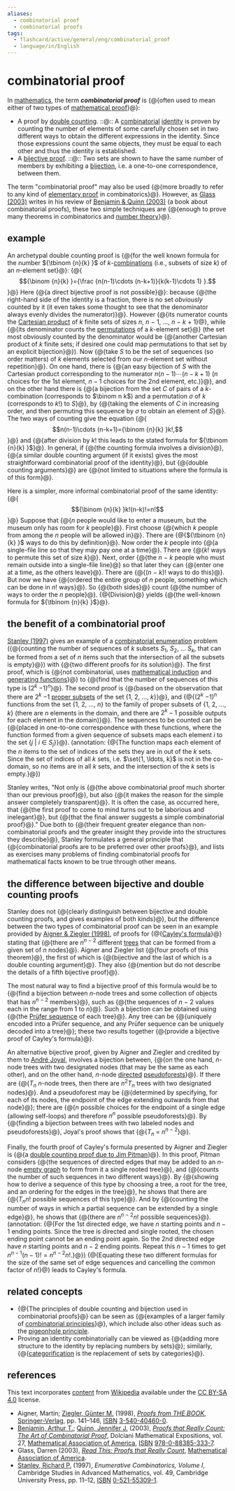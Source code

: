 ```yaml
---
aliases:
  - combinatorial proof
  - combinatorial proofs
tags:
  - flashcard/active/general/eng/combinatorial_proof
  - language/in/English
---
```


# combinatorial proof

In [mathematics](mathematics.md), the term ___combinatorial proof___ is {@{often used to mean either of two types of [mathematical proof](mathematical%20proof.md)}@}: <!--SR:!2029-08-02,1366,350-->

- A proof by [double counting](double%20counting%20(proof%20technique).md). ::@:: A [combinatorial](combinatorics.md) [identity](identity%20(mathematics).md) is proven by counting the number of elements of some carefully chosen set in two different ways to obtain the different expressions in the identity. Since those expressions count the same objects, they must be equal to each other and thus the identity is established. <!--SR:!2028-03-19,944,330!2029-08-06,1369,350-->
- A [bijective proof](bijective%20proof.md). ::@:: Two sets are shown to have the same number of members by exhibiting a [bijection](bijection.md), i.e. a one-to-one correspondence, between them. <!--SR:!2029-07-17,1353,350!2028-07-31,996,330-->

The term "combinatorial proof" may also be used {@{more broadly to refer to any kind of [elementary proof](elementary%20proof.md) in combinatorics}@}. However, as [Glass (2003)](#CITEREFGlass2003) writes in his review of [Benjamin & Quinn (2003)](#CITEREFBenjaminQuinn2003) (a book about combinatorial proofs), these two simple techniques are {@{enough to prove many theorems in combinatorics and [number theory](number%20theory.md)}@}. <!--SR:!2029-08-20,1381,350!2025-11-13,307,330-->

## example

An archetypal double counting proof is {@{for the well known formula for the number ${\tbinom {n}{k} }$ of _k_-[combinations](combination.md) (i.e., subsets of size _k_) of an _n_-element set}@}: {@{$${\binom {n}{k} }={\frac {n(n-1)\cdots (n-k+1)}{k(k-1)\cdots 1} }.$$}@} Here {@{a direct bijective proof is not possible}@}: because {@{the right-hand side of the identity is a fraction, there is no set _obviously_ counted by it (it even takes some thought to see that the denominator always evenly divides the numerator)}@}. However {@{its numerator counts the [Cartesian product](cartesian%20product.md) of _k_ finite sets of sizes _n_, _n_ − 1, ..., _n_ − _k_ + 1}@}, while {@{its denominator counts the [permutations](permutation.md) of a _k_-element set}@} (the set most obviously counted by the denominator would be {@{another Cartesian product of _k_ finite sets; if desired one could map permutations to that set by an explicit bijection}@}). Now {@{take _S_ to be the set of sequences (so order matters) of _k_ elements selected from our _n_-element set without repetition}@}. On one hand, there is {@{an easy bijection of _S_ with the Cartesian product corresponding to the numerator $n(n-1)\cdots (n-k+1)$ ($n$ choices for the 1st element, $n - 1$ choices for the 2nd element, etc.)}@}, and on the other hand there is {@{a bijection from the set _C_ of pairs of a _k_-combination (corresponds to $\binom n k$) and a permutation _σ_ of _k_ (corresponds to $k!$) to _S_}@}, by {@{taking the elements of _C_ in increasing order, and then permuting this sequence by _σ_ to obtain an element of _S_}@}. The two ways of counting give the equation {@{$$n(n-1)\cdots (n-k+1)={\binom {n}{k} }k!,$$}@} and {@{after division by _k_! this leads to the stated formula for ${\tbinom {n}{k} }$}@}. In general, if {@{the counting formula involves a division}@}, {@{a similar double counting argument (if it exists) gives the most straightforward combinatorial proof of the identity}@}, but {@{double counting arguments}@} are {@{not limited to situations where the formula is of this form}@}. <!--SR:!2025-11-13,307,330!2029-08-07,1369,350!2025-11-13,307,330!2028-07-08,977,330!2028-07-25,991,330!2025-11-09,303,330!2029-07-19,1354,350!2028-03-29,952,330!2025-11-11,305,330!2025-11-10,304,330!2025-11-09,303,330!2025-11-13,307,330!2025-11-10,304,330!2029-08-05,1368,350!2026-04-10,388,290!2028-07-06,977,330!2025-11-28,25,368-->

Here is a simpler, more informal combinatorial proof of the same identity: {@{$${\binom {n}{k} }k!(n-k)!=n!$$}@} Suppose that {@{_n_ people would like to enter a museum, but the museum only has room for _k_ people}@}. First choose {@{which _k_ people from among the _n_ people will be allowed in}@}. There are {@{${\tbinom {n}{k} }$ ways to do this by definition}@}. Now order the _k_ people into {@{a single-file line so that they may pay one at a time}@}. There are {@{_k_! ways to permute this set of size _k_}@}. Next, order {@{the _n_ − _k_ people who must remain outside into a single-file line}@} so that later they can {@{enter one at a time, as the others leave}@}. There are {@{\(_n_ − _k_\)! ways to do this}@}. But now we have {@{ordered the entire group of _n_ people, something which can be done in _n_! ways}@}. So {@{both sides}@} count {@{the number of ways to order the _n_ people}@}. {@{Division}@} yields {@{the well-known formula for ${\tbinom {n}{k} }$}@}. <!--SR:!2029-07-31,1364,350!2025-11-12,306,330!2029-07-21,1356,350!2026-03-28,149,310!2028-03-18,942,330!2025-11-12,306,330!2025-11-11,305,330!2025-11-11,305,330!2025-11-26,23,368!2025-11-27,24,368!2025-11-26,23,368!2025-11-28,25,368!2025-11-28,25,368!2025-11-27,24,368-->

## the benefit of a combinatorial proof

[Stanley (1997)](#CITEREFStanley1997) gives an example of a [combinatorial enumeration](enumerative%20combinatorics.md) problem ({@{counting the number of sequences of _k_ subsets _S_<sub>1</sub>, _S_<sub>2</sub>, ... _S_<sub>_k_</sub>, that can be formed from a set of _n_ items such that the intersection of all the subsets is empty}@}) with {@{two different proofs for its solution}@}. The first proof, which is {@{not combinatorial, uses [mathematical induction](mathematical%20induction.md) and [generating functions](generating%20function.md)}@} to {@{find that the number of sequences of this type is (2<sup>_k_</sup> −1)<sup>_n_</sup>}@}. The second proof is {@{based on the observation that there are 2<sup>_k_</sup> −1 [proper subsets](subset.md) of the set {1, 2, ..., _k_}<!-- flashcard separator -->}@}, and {@{(2<sup>_k_</sup> −1)<sup>_n_</sup> functions from the set {1, 2, ..., _n_} to the family of proper subsets of {1, 2, ..., _k_} (there are $n$ elements in the domain, and there are $2^k - 1$ possible outputs for each element in the domain)}@}. The sequences to be counted can be {@{placed in one-to-one correspondence with these functions, where the function formed from a given sequence of subsets maps each element _i_ to the set {_j_ | _i_ ∈ _S_<sub>_j_</sub>}<!-- flashcard separator -->}@}. (annotation: {@{The function maps each element of the $n$ items to the set of indices of the sets they are in out of the $k$ sets. Since the set of indices of all $k$ sets, i.e. $\set{1, \ldots, k}$ is not in the co-domain, so no items are in all $k$ sets, and the intersection of the $k$ sets is empty.}@}) <!--SR:!2027-01-31,617,310!2025-11-12,306,330!2029-06-28,1336,350!2025-11-11,305,330!2029-07-10,1347,350!2027-02-03,620,310!2025-11-13,307,330!2027-02-14,629,310-->

Stanley writes, "Not only is {@{the above combinatorial proof much shorter than our previous proof}@}, but also {@{it makes the reason for the simple answer completely transparent}@}. It is often the case, as occurred here, that {@{the first proof to come to mind turns out to be laborious and inelegant}@}, but {@{that the final answer suggests a simple combinatorial proof}@}." Due both to {@{their frequent greater elegance than non-combinatorial proofs and the greater insight they provide into the structures they describe}@}, Stanley formulates a general principle that {@{combinatorial proofs are to be preferred over other proofs}@}, and lists as exercises many problems of finding combinatorial proofs for mathematical facts known to be true through other means. <!--SR:!2025-11-09,303,330!2028-08-01,997,330!2028-01-16,909,330!2025-11-11,305,330!2028-06-24,968,330!2028-07-02,974,330-->

## the difference between bijective and double counting proofs

Stanley does not {@{clearly distinguish between bijective and double counting proofs, and gives examples of both kinds}@}, but the difference between the two types of combinatorial proof can be seen in an example provided by [Aigner & Ziegler (1998)](#CITEREFAignerZiegler1998), of proofs for {@{[Cayley's formula](Cayley's%20formula.md)}@} stating that {@{there are _n_<sup>_n_ − 2</sup> different [trees](tree%20(graph%20theory).md) that can be formed from a given set of _n_ nodes}@}. Aigner and Ziegler list {@{four proofs of this theorem}@}, the first of which is {@{bijective and the last of which is a double counting argument}@}. They also {@{mention but do not describe the details of a fifth bijective proof}@}. <!--SR:!2029-08-01,1365,350!2026-05-01,406,290!2027-01-30,616,310!2029-07-26,1360,350!2025-11-09,303,330!2025-11-11,305,330-->

The most natural way to find a bijective proof of this formula would be to {@{find a bijection between _n_-node trees and some collection of objects that has _n_<sup>_n_ − 2</sup> members}@}, such as {@{the sequences of _n_ − 2 values each in the range from 1 to _n_}@}. Such a bijection can be obtained using {@{the [Prüfer sequence](prüfer%20sequence.md) of each tree}@}. Any tree can be {@{uniquely encoded into a Prüfer sequence, and any Prüfer sequence can be uniquely decoded into a tree}@}; these two results together {@{provide a bijective proof of Cayley's formula}@}. <!--SR:!2025-11-10,304,330!2029-07-09,1346,350!2025-11-10,304,330!2025-11-10,304,330!2027-02-04,621,310-->

An alternative bijective proof, given by Aigner and Ziegler and credited by them to [André Joyal](André%20Joyal.md), involves a bijection between, {@{on the one hand, _n_-node trees with two designated nodes (that may be the same as each other), and on the other hand, _n_-node [directed](directed%20graph.md) [pseudoforests](pseudoforest.md)}@}. If there are {@{_T<sub>n</sub>_ _n_-node trees, then there are _n_<sup>2</sup>_T<sub>n</sub>_ trees with two designated nodes}@}. And a pseudoforest may be {@{determined by specifying, for each of its nodes, the endpoint of the edge extending outwards from that node}@}; there are {@{_n_ possible choices for the endpoint of a single edge (allowing self-loops) and therefore _n<sup>n</sup>_ possible pseudoforests}@}. By {@{finding a bijection between trees with two labeled nodes and pseudoforests}@}, Joyal's proof shows that {@{_T<sub>n</sub>_ = _n_<sup>_n_ − 2</sup>}@}. <!--SR:!2025-11-12,306,330!2029-08-09,1371,350!2027-01-27,613,310!2028-07-18,985,330!2029-07-02,1340,350!2029-08-08,1370,350-->

Finally, the fourth proof of Cayley's formula presented by Aigner and Ziegler is {@{a [double counting proof due to Jim Pitman](double%20counting%20(proof%20technique).md#counting%20trees)}@}. In this proof, Pitman considers {@{the sequences of directed edges that may be added to an _n_-node [empty graph](null%20graph.md) to form from it a single rooted tree}@}, and {@{counts the number of such sequences in two different ways}@}. By {@{showing how to derive a sequence of this type by choosing a tree, a root for the tree, and an ordering for the edges in the tree}@}, he shows that there are {@{_T<sub>n</sub>n_! possible sequences of this type}@}. And by {@{counting the number of ways in which a partial sequence can be extended by a single edge}@}, he shows that {@{there are _n_<sup>_n_ − 2</sup>_n_! possible sequences}@}. (annotation: {@{For the 1st directed edge, we have $n$ starting points and $n - 1$ ending points. Since the tree is directed and single rooted, the chosen ending point cannot be an ending point again. So the 2nd directed edge have $n$ starting points and $n - 2$ ending points. Repeat this $n - 1$ times to get $n^{n - 1} (n-1)! = n^{n - 2} n!$.}@}) {@{Equating these two different formulas for the size of the same set of edge sequences and cancelling the common factor of _n_!}@} leads to Cayley's formula. <!--SR:!2028-01-29,920,330!2027-01-22,608,310!2029-07-20,1355,350!2028-07-16,983,330!2029-07-25,1359,350!2025-11-12,306,330!2029-08-19,1380,350!2025-11-12,306,330!2028-02-06,926,330-->

## related concepts

- {@{The principles of double counting and bijection used in combinatorial proofs}@} can be seen as {@{examples of a larger family of [combinatorial principles](combinatorial%20principles.md)}@}, which include also other ideas such as the [pigeonhole principle](pigeonhole%20principle.md).
- Proving an identity combinatorially can be viewed as {@{adding more structure to the identity by replacing numbers by sets}@}; similarly, {@{[categorification](categorification.md) is the replacement of sets by categories}@}. <!--SR:!2025-11-09,303,330!2029-07-16,1352,350!2027-02-23,634,310!2025-11-10,304,330-->

## references

This text incorporates [content](https://en.wikipedia.org/wiki/combinatorial_proof) from [Wikipedia](Wikipedia.md) available under the [CC BY-SA 4.0](https://creativecommons.org/licenses/by-sa/4.0/) license.

- <a id="CITEREFAignerZiegler1998"></a> Aigner, Martin; [Ziegler, Günter M.](Günter%20M.%20Ziegler.md) \(1998\), _[Proofs from THE BOOK](Proofs%20from%20THE%20BOOK.md)_, [Springer-Verlag](Springer%20Science+Business%20Media.md#history), pp. 141–146, [ISBN](ISBN.md) [3-540-40460-0](https://en.wikipedia.org/wiki/Special:BookSources/3-540-40460-0).
- <a id="CITEREFBenjaminQuinn2003"></a> [Benjamin, Arthur T.](Arthur%20T.%20Benjamin.md); [Quinn, Jennifer J.](Jennifer%20Quinn.md) \(2003\), [_Proofs that Really Count: The Art of Combinatorial Proof_](Proofs%20That%20Really%20Count.md), Dolciani Mathematical Expositions, vol. 27, [Mathematical Association of America](Mathematical%20Association%20of%20America.md), [ISBN](ISBN.md) [978-0-88385-333-7](https://en.wikipedia.org/wiki/Special:BookSources/978-0-88385-333-7).
- <a id="CITEREFGlass2003"></a> Glass, Darren \(2003\), [_Read This: Proofs that Really Count_](http://www.maa.org/publications/maa-reviews/proofs-that-really-count), [Mathematical Association of America](Mathematical%20Association%20of%20America.md).
- <a id="CITEREFStanley1997"></a> [Stanley, Richard P.](Richard%20P.%20Stanley.md) \(1997\), _Enumerative Combinatorics, Volume I_, Cambridge Studies in Advanced Mathematics, vol. 49, Cambridge University Press, pp. 11–12, [ISBN](ISBN.md) [0-521-55309-1](https://en.wikipedia.org/wiki/Special:BookSources/0-521-55309-1).
